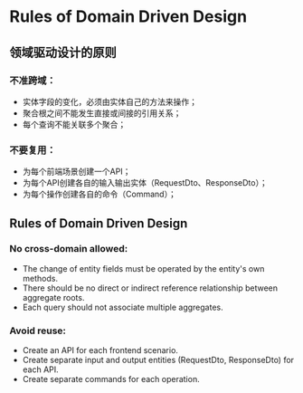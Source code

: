 # Rules of Domain Driven Design

## 领域驱动设计的原则

### 不准跨域：
+ 实体字段的变化，必须由实体自己的方法来操作；
+ 聚合根之间不能发生直接或间接的引用关系；
+ 每个查询不能关联多个聚合；

### 不要复用：
+ 为每个前端场景创建一个API；
+ 为每个API创建各自的输入输出实体（RequestDto、ResponseDto）；
+ 为每个操作创建各自的命令（Command）；


## Rules of Domain Driven Design

### No cross-domain allowed:
+ The change of entity fields must be operated by the entity's own methods.
+ There should be no direct or indirect reference relationship between aggregate roots.
+ Each query should not associate multiple aggregates.

### Avoid reuse:
+ Create an API for each frontend scenario.
+ Create separate input and output entities (RequestDto, ResponseDto) for each API.
+ Create separate commands for each operation.
